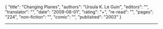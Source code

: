 {
"title": "Changing Planes",
"authors": "Ursula K. Le Guin",
"editors": "",
"translator": "",
"date": "2009-06-01",
"rating": "+",
"re-read": "",
"pages": "224",
"non-fiction": "",
"comic": "",
"published": "2003"
}

---
